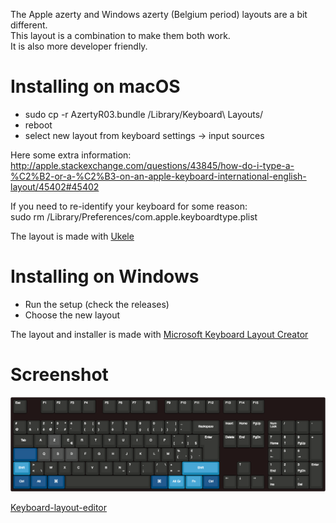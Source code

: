 The Apple azerty and Windows azerty (Belgium period) layouts are a bit different.  
This layout is a combination to make them both work.  
It is also more developer friendly.  


Installing on macOS
===================
- sudo cp -r AzertyR03.bundle /Library/Keyboard\ Layouts/  
- reboot  
- select new layout from keyboard settings -> input sources  

Here some extra information:  
http://apple.stackexchange.com/questions/43845/how-do-i-type-a-%C2%B2-or-a-%C2%B3-on-an-apple-keyboard-international-english-layout/45402#45402

If you need to re-identify your keyboard for some reason:  
sudo rm /Library/Preferences/com.apple.keyboardtype.plist


The layout is made with [Ukele](http://scripts.sil.org/cms/scripts/page.php?site_id=nrsi&id=ukelele)

Installing on Windows
=====================
- Run the setup (check the releases)
- Choose the new layout

The layout and installer is made with [Microsoft Keyboard Layout Creator](https://msdn.microsoft.com/en-us/globalization/keyboardlayouts.aspx)

Screenshot
==========
 
![Layout](/keyboard-layout.png)

[Keyboard-layout-editor](http://www.keyboard-layout-editor.com/#/gists/63b058a04445e88629c4292a479f954a)
